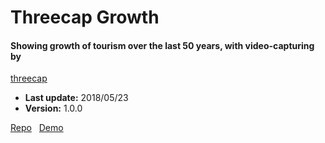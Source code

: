 # Threecap Growth

####  Showing growth of tourism over the last 50 years, with video-capturing by
[threecap](https://github.com/jbaicoianu/threecap)

+ __Last update:__  2018/05/23
+ __Version:__      1.0.0

[Repo](https://github.com/richplastow/threecap-growth) &nbsp;
[Demo](http://richplastow.com/threecap-growth/)  
